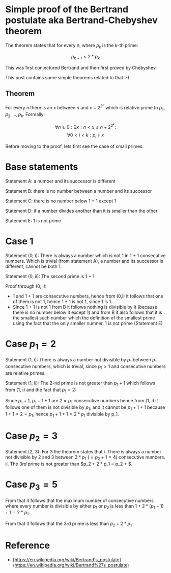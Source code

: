# Simple proof of the Bertrand postulate aka Bertrand-Chebyshev theorem

The theorem states that for every n, where $p_k$ is the $k$-th prime:

$$p_{k + 1} < 2 * p_k$$

This was first conjectured Bertrand and then first proved by Chebyshev. 

This post contains some simple theorems related to that :-)

## Theorem

For every $n$ there is an $x$ between $n$ and $n + 2^{2^n}$ which is 
relative prime to $p_1, p_2, ..., p_k$. Formally:

$$
 \forall n  \geq 0: \exists x: n < x \leqslant n + 2^{2^k}:  
$$
$$
 \forall 0 < i < k: p_i \nmid x 
$$

Before moving to the proof, lets first see the case of small primes:

# Base statements

Statement A: a number and its successor is different

Statement B: there is no number between a number and its successor

Statement C: there is no number below 1 + 1 except 1

Statement D: if a number divides another than it is smaller than the other

Statement E: 1 is not prime

# Case 1

Statement (0, i): There is always a number which is not 1 in 1 + 1 consecutive numbers. Which is trivial (from statement A), a number and its successor is different, cannot be both 1.

Statement (0, ii): The second prime is 1 + 1

Proof through (0, i): 

- 1 and 1 + 1 are consecutive numbers, hence from (0,i) it follows that one of them is not 1, hence 1 + 1 is not 1, since 1 is 1.
- Since 1 + 1 is not 1 from B it follows nothing is divisible by it (because there is no number below it except 1) and from B it also follows that it is the smallest such number which the definition of the smallest prime using the fact that the only smaller numner, 1 is not prime (Statement E)

# Case $p_1 = 2$

Statement (1, i): There is always a number not divisible by $p_1$ between $p_1$ consecutive numbers, which is trivial, since $p_1 > 1$ and consecutive numbers are relative primes.

Statement (1, ii): The $2$-nd prime is not greater than $p_1 + 1$ which follows from (1, i) and the fact that $p_1 = 2$:

Since $p_1 + 1$, $p_1 + 1 + 1$ are $2 = p_1$ consecutive numbers hence from (1, i) it follows one of them is not divisible by $p_1$, and it cannot be $p_1 + 1 + 1$ because $1 + 1 = 2 = p_1$, hence $p_1 + 1 + 1 = 2 * p_1$ divisible by p_1.

# Case $p_2 = 3$

Statement (2, 3): For $3$ the theorem states that 
i. There is always a number not divisible by $2$ and $3$ between $2 * p_1$ ($=p_2 + 1 = 4$) consecutive numbers. 
ii. The $3rd$ prime is not greater than $p_2 + 2 * p_1 = p_2 + $.

# Case $p_3 = 5$

From that it follows that the maximum number of consecutive numbers where every number is divisible by either $p_1$ or $p_2$ is less than $1 + 2 * (p_1 - 1) + 1 = 2 * p_1$.

From that it follows that the 3rd prime is less than $p_2 + 2 * p_1$

# Reference

- [https://en.wikipedia.org/wiki/Bertrand's_postulate](https://en.wikipedia.org/wiki/Bertrand%27s_postulate)
